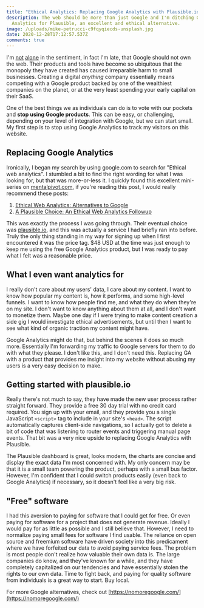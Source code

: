 ```yaml
---
title: "Ethical Analytics: Replacing Google Analytics with Plausible.io"
description: The web should be more than just Google and I'm ditching Google
  Analytics for Plausible, an excellent and ethical alternative.
image: /uploads/mike-petrucci-c9fqyqiecds-unsplash.jpg
date: 2020-12-28T17:12:57.537Z
comments: true
---
```

I'm [not](https://nomoregoogle.com/) [alone](https://dev.to/goatandsheep/stop-donating-your-customers-data-to-google-analytics-191) in the sentiment, in fact I'm late, that Google should not own the web. Their products and tools have become so ubiquitous that the monopoly they have created has caused irreparable harm to small businesses. Creating a digital _anything_ company essentially means competing with a Google product backed by one of the wealthiest companies on the planet, or at the very least spending your early capital on their SaaS.

One of the best things we as individuals can do is to vote with our pockets and **stop using Google products**. This can be easy, or challenging, depending on your level of integration with Google, but we can start small. My first step is to stop using Google Analytics to track my visitors on this website.

## Replacing Google Analytics

Ironically, I began my search by using google.com to search for "Ethical web analytics". I stumbled a bit to find the right wording for what I was looking for, but that was more-or-less it. I quickly found this excellent mini-series on [mentalpivot.com](https://mentalpivot.com/), if you're reading this post, I would really recommend these posts:

1. [Ethical Web Analytics: Alternatives to Google](https://mentalpivot.com/ethical-web-analytics-alternatives-google)
2. [A Plausible Choice: An Ethical Web Analytics Followup](https://mentalpivot.com/pleased-with-plausible-a-followup-on-ethical-web-analytics)

This was exactly the process I was going through. Their eventual choice was [plausible.io](https://plausible.io/), and this was actually a service I had briefly ran into before. Truly the only thing standing in my way for signing up when I first encountered it was the price tag. $48 USD at the time was just enough to keep me using the free Google Analytics product, but I was ready to pay what I felt was a reasonable price.

## What I even want analytics for

I really don't care about my users' data, I care about my content. I want to know how popular my content is, how it performs, and some high-level funnels. I want to know how people find me, and what they do when they're on my site. I don't want to know anything about them at all, and I don't want to monetize them. Maybe one day if I were trying to make content creation a side gig I would investigate ethical advertisements, but until then I want to see what kind of organic traction my content might have.

Google Analytics might do that, but behind the scenes it does so much more. Essentially I'm forwarding my traffic to Google servers for them to do with what they please. I don't like this, and I don't need this. Replacing GA with a product that provides me insight into my website without abusing my users is a very easy decision to make.

## Getting started with plausible.io

Really there's not much to say, they have made the new user process rather straight forward. They provide a free 30 day trial with no credit card required. You sign up with your email, and they provide you a single JavaScript `<script>` tag to include in your site's `<head>`. The script automatically captures client-side navigations, so I actually got to delete a bit of code that was listening to router events and triggering manual page events. That bit was a very nice upside to replacing Google Analytics with Plausible.

The Plausible dashboard is great, looks modern, the charts are concise and display the exact data I'm most concerned with. My only concern may be that it is a small team powering the product, perhaps with a small bus factor. However, I'm confident that I could switch products easily (even back to Google Analytics) if necessary, so it doesn't feel like a very big risk.

## "Free" software

I had this aversion to paying for software that I could get for free. Or even paying for software for a project that does not generate revenue. Ideally I would pay for as little as possible and I still believe that. However, I need to normalize paying small fees for software I find usable. The reliance on open source and freemium software have driven society into this predicament where we have forfeited our data to avoid paying service fees. The problem is most people don't realize how valuable their own data is. The large companies do know, and they've known for a while, and they have completely capitalized on our tendencies and have essentially stolen the rights to our own data. Time to fight back, and paying for quality software from individuals is a great way to start. Buy local.

For more Google alternatives, check out [https://nomoregoogle.com/](https://nomoregoogle.com/)
